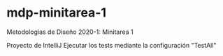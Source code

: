 # mdp-minitarea-1
Metodologías de Diseño 2020-1: Minitarea 1

Proyecto de IntelliJ
Ejecutar los tests mediante la configuración "TestAll"